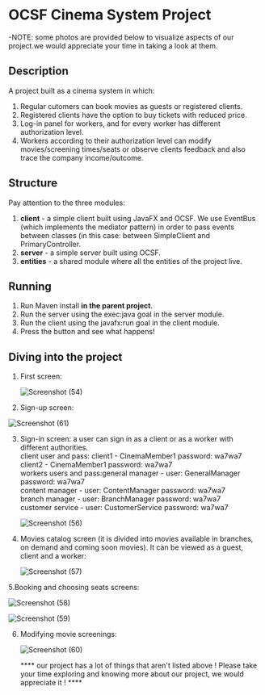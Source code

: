 # OCSF Cinema System Project

-NOTE: some photos are provided below to visualize aspects of our project.we would appreciate your time in taking a look at them.


## Description
A project built as a cinema system in which: 
1. Regular cutomers can book movies as guests or registered clients.
2. Registered clients have the option to buy tickets with reduced price.
3. Log-in panel for workers, and for every worker has different authorization level.
4. Workers according to their authorization level can modify movies/screening times/seats or observe clients feedback and also trace the company income/outcome.


## Structure
Pay attention to the three modules:
1. **client** - a simple client built using JavaFX and OCSF. We use EventBus (which implements the mediator pattern) in order to pass events between classes (in this case: between SimpleClient and PrimaryController.
2. **server** - a simple server built using OCSF.
3. **entities** - a shared module where all the entities of the project live.

## Running
1. Run Maven install **in the parent project**.
2. Run the server using the exec:java goal in the server module.
3. Run the client using the javafx:run goal in the client module.
4. Press the button and see what happens!

## Diving into the project
1. First screen:

    ![Screenshot (54)](https://user-images.githubusercontent.com/82311533/132223681-27c9e93d-5c20-44ca-b79c-6f4992ace9a7.png)
    
    
2. Sign-up screen: 

  ![Screenshot (61)](https://user-images.githubusercontent.com/82311533/132223943-893730a4-cac1-4011-aa34-64b5fcb445c4.png)


3. Sign-in screen:
   a user can sign in as a client or as a worker with different authorities.<br />
   client user and pass: client1 - CinemaMember1 password: wa7wa7<br />
                         client2 - CinemaMember1 password: wa7wa7<br />
   workers users and pass:general manager - user: GeneralManager password: wa7wa7<br />
                          content manager - user: ContentManager password: wa7wa7<br />
                          branch manager - user: BranchManager password: wa7wa7<br />
                          customer service - user: CustomerService password: wa7wa7
                          
   ![Screenshot (56)](https://user-images.githubusercontent.com/82311533/132224536-d2f86d8c-7e31-4f9e-9b2b-8fb12f5c9fe4.png)
   
   
4. Movies catalog screen (it is divided into movies available in branches, on demand and coming soon movies).
   It can be viewed as a guest, client and a worker:

   ![Screenshot (57)](https://user-images.githubusercontent.com/82311533/132224747-39b281f5-4b03-4de5-9e16-16e3218d7099.png)
   
   
5.Booking and choosing seats screens:
  
  ![Screenshot (58)](https://user-images.githubusercontent.com/82311533/132225099-3c624f1a-416f-40f4-9cb1-dacdc7fdb487.png)
  
  ![Screenshot (59)](https://user-images.githubusercontent.com/82311533/132225322-bc007f96-6d26-43e2-8675-c31b46020c3a.png)
  
  
6. Modifying movie screenings:

   ![Screenshot (60)](https://user-images.githubusercontent.com/82311533/132225471-2e301362-ad80-43db-b7ee-93254c980ae7.png)
   
   
   
   
   
   **** our project has a lot of things that aren't listed above ! Please take your time exploring and knowing more about our project, we would appreciate it ! ****




                          
